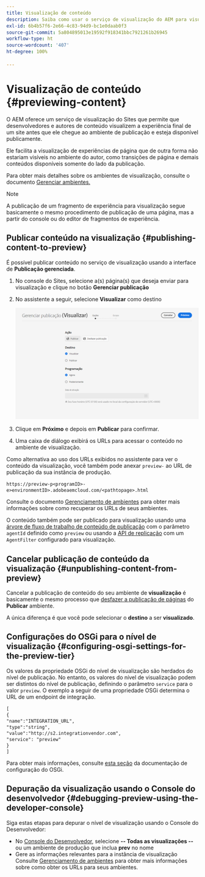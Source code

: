 ```yaml
---
title: Visualização de conteúdo
description: Saiba como usar o serviço de visualização do AEM para visualizar o conteúdo antes de ele ser publicado.
exl-id: 6b4b57f6-2e66-4c83-94d9-bc1e0daab0f3
source-git-commit: 5a804895013e19592f918341bbc7921261b26945
workflow-type: ht
source-wordcount: '407'
ht-degree: 100%

---
```



# Visualização de conteúdo {#previewing-content}

O AEM oferece um serviço de visualização do Sites que permite que desenvolvedores e autores de conteúdo visualizem a experiência final de um site antes que ele chegue ao ambiente de publicação e esteja disponível publicamente.

Ele facilita a visualização de experiências de página que de outra forma não estariam visíveis no ambiente do autor, como transições de página e demais conteúdos disponíveis somente do lado da publicação.

Para obter mais detalhes sobre os ambientes de visualização, consulte o documento [Gerenciar ambientes.](/help/implementing/cloud-manager/manage-environments.md#access-preview-service)

>[!NOTE]
>
>A publicação de um fragmento de experiência para visualização segue basicamente o mesmo procedimento de publicação de uma página, mas a partir do console ou do editor de fragmentos de experiência.

## Publicar conteúdo na visualização {#publishing-content-to-preview}

É possível publicar conteúdo no serviço de visualização usando a interface de **Publicação gerenciada**.

1. No console do Sites, selecione a(s) página(s) que deseja enviar para visualização e clique no botão **Gerenciar publicação** 
1. No assistente a seguir, selecione **Visualizar** como destino

   ![publicação gerenciada](/help/sites-cloud/authoring/assets/previewmanagedpublication.png)

1. Clique em **Próximo** e depois em **Publicar** para confirmar.

1. Uma caixa de diálogo exibirá os URLs para acessar o conteúdo no ambiente de visualização.


Como alternativa ao uso dos URLs exibidos no assistente para ver o conteúdo da visualização, você também pode anexar `preview-` ao URL de publicação da sua instância de produção.

```
https://preview-p<programID>-e>environmentID>.adobeaemcloud.com/<pathtopage>.html
```

Consulte o documento [Gerenciamento de ambientes](/help/implementing/cloud-manager/manage-environments.md) para obter mais informações sobre como recuperar os URLs de seus ambientes.

O conteúdo também pode ser publicado para visualização usando uma [árvore de fluxo de trabalho de conteúdo de publicação](/help/operations/replication.md#publish-content-tree-workflow) com o parâmetro `agentId` definido como `preview` ou usando a [API de replicação](/help/operations/replication.md#replication-api) com um `AgentFilter` configurado para visualização.

## Cancelar publicação de conteúdo da visualização {#unpublishing-content-from-preview}

Cancelar a publicação de conteúdo do seu ambiente de **visualização** é basicamente o mesmo processo que [desfazer a publicação de páginas](/help/sites-cloud/authoring/fundamentals/publishing-pages.md#unpublishing-pages) do **Publicar** ambiente.

A única diferença é que você pode selecionar o **destino** a ser **visualizado**.

## Configurações do OSGi para o nível de visualização {#configuring-osgi-settings-for-the-preview-tier}

Os valores da propriedade OSGi do nível de visualização são herdados do nível de publicação. No entanto, os valores do nível de visualização podem ser distintos do nível de publicação, definindo o parâmetro `service` para o valor `preview`. O exemplo a seguir de uma propriedade OSGi determina o URL de um endpoint de integração.

```
[
{
"name":"INTEGRATION_URL",
"type":"string",
"value":"http://s2.integrationvendor.com",
"service": "preview"
}
]
```

Para obter mais informações, consulte [esta seção](/help/implementing/deploying/configuring-osgi.md#author-vs-publish-configuration) da documentação de configuração do OSGi.

## Depuração da visualização usando o Console do desenvolvedor {#debugging-preview-using-the-developer-console}

Siga estas etapas para depurar o nível de visualização usando o Console do Desenvolvedor:

* No [Console do Desenvolvedor](/help/implementing/developing/introduction/development-guidelines.md#aem-as-a-cloud-service-development-tools), selecione **-- Todas as visualizações --** ou um ambiente de produção que inclua **prev** no nome
* Gere as informações relevantes para a instância de visualização 
Consulte [Gerenciamento de ambientes](/help/implementing/cloud-manager/manage-environments.md) para obter mais informações sobre como obter os URLs para seus ambientes.
